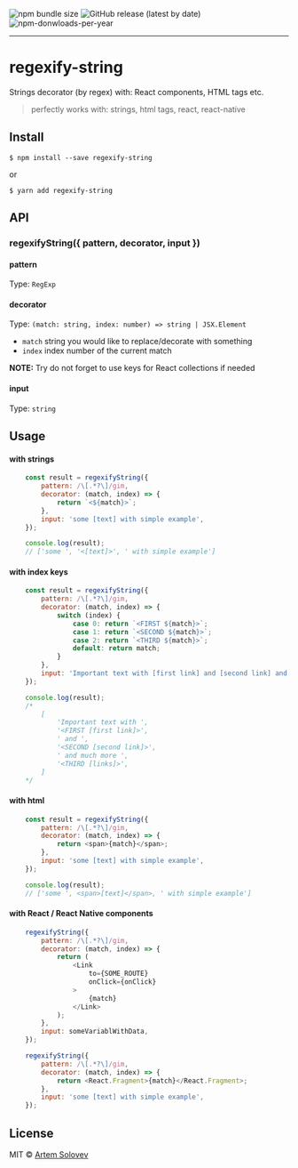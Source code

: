![npm bundle size](https://img.shields.io/bundlephobia/min/regexify-string) ![GitHub release (latest by date)](https://img.shields.io/github/v/release/artem-solovev/regexify-string) <!-- ![npm-donwloads-per-week](https://img.shields.io/npm/dw/regexify-string) --> ![npm-donwloads-per-year](https://img.shields.io/npm/dy/regexify-string)

---

# regexify-string

Strings decorator (by regex) with: React components, HTML tags etc.

> perfectly works with: strings, html tags, react, react-native


## Install

```
$ npm install --save regexify-string
```
or
```
$ yarn add regexify-string
```

## API

### regexifyString({ pattern, decorator, input })

#### pattern

Type: `RegExp`

#### decorator

Type: `(match: string, index: number) => string | JSX.Element`

- `match` string you would like to replace/decorate with something
- `index` index number of the current match

**NOTE:** Try do not forget to use keys for React collections if needed

#### input

Type: `string`

## Usage

#### with strings

```js
    const result = regexifyString({
        pattern: /\[.*?\]/gim,
        decorator: (match, index) => {
            return `<${match}>`;
        },
        input: 'some [text] with simple example',
    });

    console.log(result);
    // ['some ', '<[text]>', ' with simple example']
```

#### with index keys

```js
    const result = regexifyString({
        pattern: /\[.*?\]/gim,
        decorator: (match, index) => {
            switch (index) {
                case 0: return `<FIRST ${match}>`;
                case 1: return `<SECOND ${match}>`;
                case 2: return `<THIRD ${match}>`;
                default: return match;
            }
        },
        input: 'Important text with [first link] and [second link] and much more [links]',
    });

    console.log(result);
    /*
        [
            'Important text with ',
            '<FIRST [first link]>',
            ' and ',
            '<SECOND [second link]>',
            ' and much more ',
            '<THIRD [links]>',
        ]
    */
```

#### with html

```js
    const result = regexifyString({
        pattern: /\[.*?\]/gim,
        decorator: (match, index) => {
            return <span>{match}</span>;
        },
        input: 'some [text] with simple example',
    });

    console.log(result);
    // ['some ', <span>[text]</span>, ' with simple example']
```

#### with React / React Native components

```js
    regexifyString({
        pattern: /\[.*?\]/gim,
        decorator: (match, index) => {
            return (
                <Link
                    to={SOME_ROUTE}
                    onClick={onClick}
                >
                    {match}
                </Link>
            );
        },
        input: someVariablWithData,
    });
```

```js
    regexifyString({
        pattern: /\[.*?\]/gim,
        decorator: (match, index) => {
            return <React.Fragment>{match}</React.Fragment>;
        },
        input: 'some [text] with simple example',
    });
```

## License

MIT © [Artem Solovev](http://www.artemsolovev.com/)
